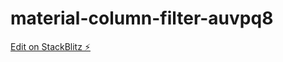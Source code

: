 # material-column-filter-auvpq8

[Edit on StackBlitz ⚡️](https://stackblitz.com/edit/material-column-filter-auvpq8)